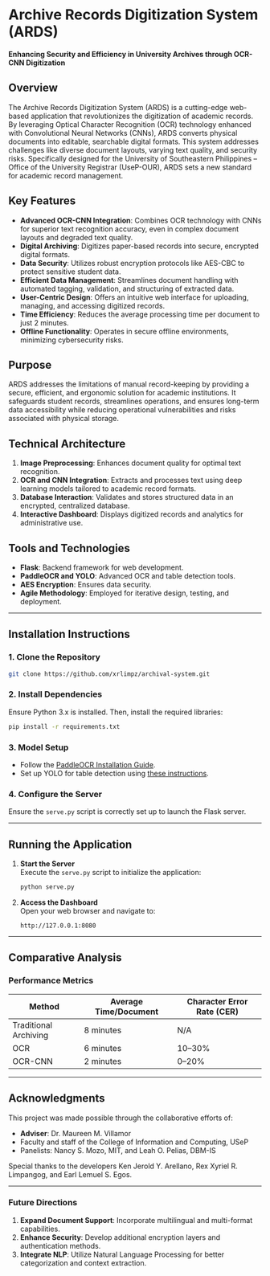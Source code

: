 
# **Archive Records Digitization System (ARDS)**  
**Enhancing Security and Efficiency in University Archives through OCR-CNN Digitization**

## **Overview**
The Archive Records Digitization System (ARDS) is a cutting-edge web-based application that revolutionizes the digitization of academic records. By leveraging Optical Character Recognition (OCR) technology enhanced with Convolutional Neural Networks (CNNs), ARDS converts physical documents into editable, searchable digital formats. This system addresses challenges like diverse document layouts, varying text quality, and security risks. Specifically designed for the University of Southeastern Philippines – Office of the University Registrar (UseP-OUR), ARDS sets a new standard for academic record management.

## **Key Features**
- **Advanced OCR-CNN Integration**: Combines OCR technology with CNNs for superior text recognition accuracy, even in complex document layouts and degraded text quality.  
- **Digital Archiving**: Digitizes paper-based records into secure, encrypted digital formats.  
- **Data Security**: Utilizes robust encryption protocols like AES-CBC to protect sensitive student data.  
- **Efficient Data Management**: Streamlines document handling with automated tagging, validation, and structuring of extracted data.  
- **User-Centric Design**: Offers an intuitive web interface for uploading, managing, and accessing digitized records.  
- **Time Efficiency**: Reduces the average processing time per document to just 2 minutes.  
- **Offline Functionality**: Operates in secure offline environments, minimizing cybersecurity risks.  

## **Purpose**
ARDS addresses the limitations of manual record-keeping by providing a secure, efficient, and ergonomic solution for academic institutions. It safeguards student records, streamlines operations, and ensures long-term data accessibility while reducing operational vulnerabilities and risks associated with physical storage.

## **Technical Architecture**
1. **Image Preprocessing**: Enhances document quality for optimal text recognition.  
2. **OCR and CNN Integration**: Extracts and processes text using deep learning models tailored to academic record formats.  
3. **Database Interaction**: Validates and stores structured data in an encrypted, centralized database.  
4. **Interactive Dashboard**: Displays digitized records and analytics for administrative use.

## **Tools and Technologies**
- **Flask**: Backend framework for web development.  
- **PaddleOCR and YOLO**: Advanced OCR and table detection tools.  
- **AES Encryption**: Ensures data security.  
- **Agile Methodology**: Employed for iterative design, testing, and deployment.

---

## **Installation Instructions**

### **1. Clone the Repository**
```bash
git clone https://github.com/xrlimpz/archival-system.git
```

### **2. Install Dependencies**
Ensure Python 3.x is installed. Then, install the required libraries:
```bash
pip install -r requirements.txt
```

### **3. Model Setup**
- Follow the [PaddleOCR Installation Guide](https://github.com/PaddlePaddle/PaddleOCR/blob/main/README_en.md).  
- Set up YOLO for table detection using [these instructions](https://huggingface.co/foduucom/table-detection-and-extraction).

### **4. Configure the Server**
Ensure the `serve.py` script is correctly set up to launch the Flask server.

---

## **Running the Application**

1. **Start the Server**  
   Execute the `serve.py` script to initialize the application:
   ```bash
   python serve.py
   ```

2. **Access the Dashboard**  
   Open your web browser and navigate to:
   ```text
   http://127.0.0.1:8080
   ```

---

## **Comparative Analysis**
### **Performance Metrics**
| **Method**           | **Average Time/Document** | **Character Error Rate (CER)** |
|-----------------------|---------------------------|---------------------------------|
| Traditional Archiving | 8 minutes                | N/A                             |
| OCR                  | 6 minutes                | 10–30%                         |
| OCR-CNN              | 2 minutes                | 0–20%                          |

---

## **Acknowledgments**
This project was made possible through the collaborative efforts of:  
- **Adviser**: Dr. Maureen M. Villamor  
- Faculty and staff of the College of Information and Computing, USeP  
- Panelists: Nancy S. Mozo, MIT, and Leah O. Pelias, DBM-IS  

Special thanks to the developers Ken Jerold Y. Arellano, Rex Xyriel R. Limpangog, and Earl Lemuel S. Egos.

---

### **Future Directions**
1. **Expand Document Support**: Incorporate multilingual and multi-format capabilities.  
2. **Enhance Security**: Develop additional encryption layers and authentication methods.  
3. **Integrate NLP**: Utilize Natural Language Processing for better categorization and context extraction.

